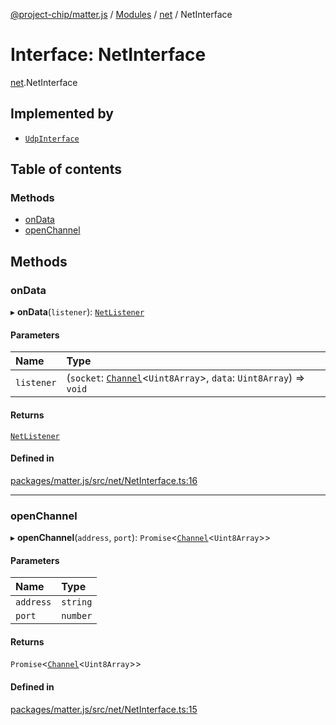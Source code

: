 [@project-chip/matter.js](../README.md) / [Modules](../modules.md) / [net](../modules/net.md) / NetInterface

# Interface: NetInterface

[net](../modules/net.md).NetInterface

## Implemented by

- [`UdpInterface`](../classes/net.UdpInterface.md)

## Table of contents

### Methods

- [onData](net.NetInterface.md#ondata)
- [openChannel](net.NetInterface.md#openchannel)

## Methods

### onData

▸ **onData**(`listener`): [`NetListener`](net.NetListener.md)

#### Parameters

| Name | Type |
| :------ | :------ |
| `listener` | (`socket`: [`Channel`](net.Channel.md)<`Uint8Array`\>, `data`: `Uint8Array`) => `void` |

#### Returns

[`NetListener`](net.NetListener.md)

#### Defined in

[packages/matter.js/src/net/NetInterface.ts:16](https://github.com/project-chip/matter.js/blob/5bdbf8d/packages/matter.js/src/net/NetInterface.ts#L16)

___

### openChannel

▸ **openChannel**(`address`, `port`): `Promise`<[`Channel`](net.Channel.md)<`Uint8Array`\>\>

#### Parameters

| Name | Type |
| :------ | :------ |
| `address` | `string` |
| `port` | `number` |

#### Returns

`Promise`<[`Channel`](net.Channel.md)<`Uint8Array`\>\>

#### Defined in

[packages/matter.js/src/net/NetInterface.ts:15](https://github.com/project-chip/matter.js/blob/5bdbf8d/packages/matter.js/src/net/NetInterface.ts#L15)
